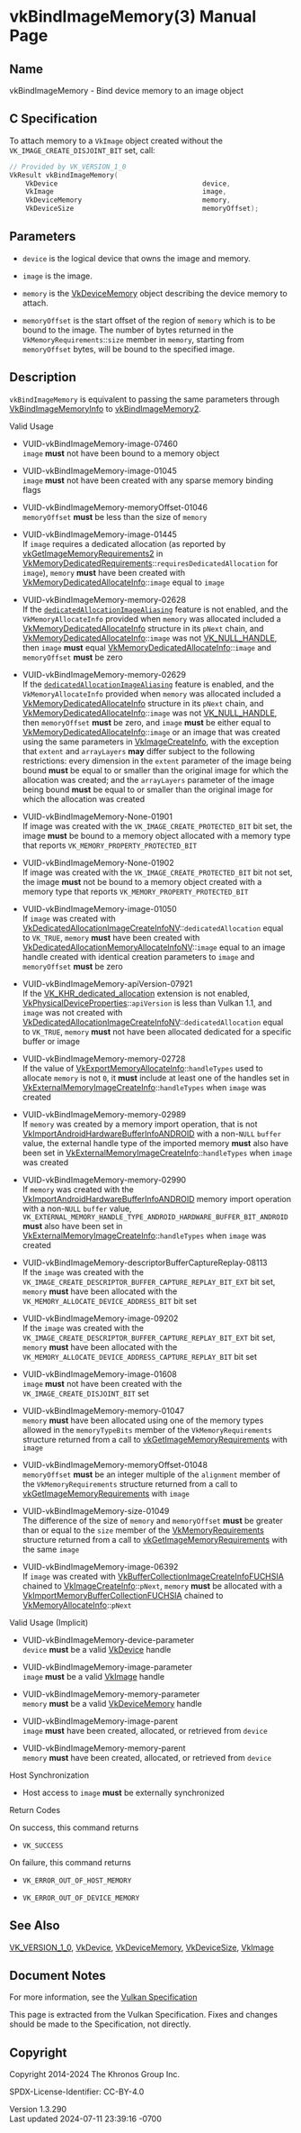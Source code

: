 # vkBindImageMemory(3) Manual Page

## Name

vkBindImageMemory - Bind device memory to an image object



## <a href="#_c_specification" class="anchor"></a>C Specification

To attach memory to a `VkImage` object created without the
`VK_IMAGE_CREATE_DISJOINT_BIT` set, call:

``` c
// Provided by VK_VERSION_1_0
VkResult vkBindImageMemory(
    VkDevice                                    device,
    VkImage                                     image,
    VkDeviceMemory                              memory,
    VkDeviceSize                                memoryOffset);
```

## <a href="#_parameters" class="anchor"></a>Parameters

- `device` is the logical device that owns the image and memory.

- `image` is the image.

- `memory` is the [VkDeviceMemory](https://registry.khronos.org/vulkan/specs/1.3-extensions/man/html/VkDeviceMemory.html) object
  describing the device memory to attach.

- `memoryOffset` is the start offset of the region of `memory` which is
  to be bound to the image. The number of bytes returned in the
  `VkMemoryRequirements`::`size` member in `memory`, starting from
  `memoryOffset` bytes, will be bound to the specified image.

## <a href="#_description" class="anchor"></a>Description

`vkBindImageMemory` is equivalent to passing the same parameters through
[VkBindImageMemoryInfo](https://registry.khronos.org/vulkan/specs/1.3-extensions/man/html/VkBindImageMemoryInfo.html) to
[vkBindImageMemory2](https://registry.khronos.org/vulkan/specs/1.3-extensions/man/html/vkBindImageMemory2.html).

Valid Usage

- <a href="#VUID-vkBindImageMemory-image-07460"
  id="VUID-vkBindImageMemory-image-07460"></a>
  VUID-vkBindImageMemory-image-07460  
  `image` **must** not have been bound to a memory object

- <a href="#VUID-vkBindImageMemory-image-01045"
  id="VUID-vkBindImageMemory-image-01045"></a>
  VUID-vkBindImageMemory-image-01045  
  `image` **must** not have been created with any sparse memory binding
  flags

- <a href="#VUID-vkBindImageMemory-memoryOffset-01046"
  id="VUID-vkBindImageMemory-memoryOffset-01046"></a>
  VUID-vkBindImageMemory-memoryOffset-01046  
  `memoryOffset` **must** be less than the size of `memory`

- <a href="#VUID-vkBindImageMemory-image-01445"
  id="VUID-vkBindImageMemory-image-01445"></a>
  VUID-vkBindImageMemory-image-01445  
  If `image` requires a dedicated allocation (as reported by
  [vkGetImageMemoryRequirements2](https://registry.khronos.org/vulkan/specs/1.3-extensions/man/html/vkGetImageMemoryRequirements2.html) in
  [VkMemoryDedicatedRequirements](https://registry.khronos.org/vulkan/specs/1.3-extensions/man/html/VkMemoryDedicatedRequirements.html)::`requiresDedicatedAllocation`
  for `image`), `memory` **must** have been created with
  [VkMemoryDedicatedAllocateInfo](https://registry.khronos.org/vulkan/specs/1.3-extensions/man/html/VkMemoryDedicatedAllocateInfo.html)::`image`
  equal to `image`

- <a href="#VUID-vkBindImageMemory-memory-02628"
  id="VUID-vkBindImageMemory-memory-02628"></a>
  VUID-vkBindImageMemory-memory-02628  
  If the
  [`dedicatedAllocationImageAliasing`](#features-dedicatedAllocationImageAliasing)
  feature is not enabled, and the `VkMemoryAllocateInfo` provided when
  `memory` was allocated included a
  [VkMemoryDedicatedAllocateInfo](https://registry.khronos.org/vulkan/specs/1.3-extensions/man/html/VkMemoryDedicatedAllocateInfo.html)
  structure in its `pNext` chain, and
  [VkMemoryDedicatedAllocateInfo](https://registry.khronos.org/vulkan/specs/1.3-extensions/man/html/VkMemoryDedicatedAllocateInfo.html)::`image`
  was not [VK_NULL_HANDLE](https://registry.khronos.org/vulkan/specs/1.3-extensions/man/html/VK_NULL_HANDLE.html), then `image` **must**
  equal
  [VkMemoryDedicatedAllocateInfo](https://registry.khronos.org/vulkan/specs/1.3-extensions/man/html/VkMemoryDedicatedAllocateInfo.html)::`image`
  and `memoryOffset` **must** be zero

- <a href="#VUID-vkBindImageMemory-memory-02629"
  id="VUID-vkBindImageMemory-memory-02629"></a>
  VUID-vkBindImageMemory-memory-02629  
  If the
  [`dedicatedAllocationImageAliasing`](#features-dedicatedAllocationImageAliasing)
  feature is enabled, and the `VkMemoryAllocateInfo` provided when
  `memory` was allocated included a
  [VkMemoryDedicatedAllocateInfo](https://registry.khronos.org/vulkan/specs/1.3-extensions/man/html/VkMemoryDedicatedAllocateInfo.html)
  structure in its `pNext` chain, and
  [VkMemoryDedicatedAllocateInfo](https://registry.khronos.org/vulkan/specs/1.3-extensions/man/html/VkMemoryDedicatedAllocateInfo.html)::`image`
  was not [VK_NULL_HANDLE](https://registry.khronos.org/vulkan/specs/1.3-extensions/man/html/VK_NULL_HANDLE.html), then `memoryOffset`
  **must** be zero, and `image` **must** be either equal to
  [VkMemoryDedicatedAllocateInfo](https://registry.khronos.org/vulkan/specs/1.3-extensions/man/html/VkMemoryDedicatedAllocateInfo.html)::`image`
  or an image that was created using the same parameters in
  [VkImageCreateInfo](https://registry.khronos.org/vulkan/specs/1.3-extensions/man/html/VkImageCreateInfo.html), with the exception that
  `extent` and `arrayLayers` **may** differ subject to the following
  restrictions: every dimension in the `extent` parameter of the image
  being bound **must** be equal to or smaller than the original image
  for which the allocation was created; and the `arrayLayers` parameter
  of the image being bound **must** be equal to or smaller than the
  original image for which the allocation was created

- <a href="#VUID-vkBindImageMemory-None-01901"
  id="VUID-vkBindImageMemory-None-01901"></a>
  VUID-vkBindImageMemory-None-01901  
  If image was created with the `VK_IMAGE_CREATE_PROTECTED_BIT` bit set,
  the image **must** be bound to a memory object allocated with a memory
  type that reports `VK_MEMORY_PROPERTY_PROTECTED_BIT`

- <a href="#VUID-vkBindImageMemory-None-01902"
  id="VUID-vkBindImageMemory-None-01902"></a>
  VUID-vkBindImageMemory-None-01902  
  If image was created with the `VK_IMAGE_CREATE_PROTECTED_BIT` bit not
  set, the image **must** not be bound to a memory object created with a
  memory type that reports `VK_MEMORY_PROPERTY_PROTECTED_BIT`

- <a href="#VUID-vkBindImageMemory-image-01050"
  id="VUID-vkBindImageMemory-image-01050"></a>
  VUID-vkBindImageMemory-image-01050  
  If `image` was created with
  [VkDedicatedAllocationImageCreateInfoNV](https://registry.khronos.org/vulkan/specs/1.3-extensions/man/html/VkDedicatedAllocationImageCreateInfoNV.html)::`dedicatedAllocation`
  equal to `VK_TRUE`, `memory` **must** have been created with
  [VkDedicatedAllocationMemoryAllocateInfoNV](https://registry.khronos.org/vulkan/specs/1.3-extensions/man/html/VkDedicatedAllocationMemoryAllocateInfoNV.html)::`image`
  equal to an image handle created with identical creation parameters to
  `image` and `memoryOffset` **must** be zero

- <a href="#VUID-vkBindImageMemory-apiVersion-07921"
  id="VUID-vkBindImageMemory-apiVersion-07921"></a>
  VUID-vkBindImageMemory-apiVersion-07921  
  If the [VK_KHR_dedicated_allocation](https://registry.khronos.org/vulkan/specs/1.3-extensions/man/html/VK_KHR_dedicated_allocation.html)
  extension is not enabled,
  [VkPhysicalDeviceProperties](https://registry.khronos.org/vulkan/specs/1.3-extensions/man/html/VkPhysicalDeviceProperties.html)::`apiVersion`
  is less than Vulkan 1.1, and `image` was not created with
  [VkDedicatedAllocationImageCreateInfoNV](https://registry.khronos.org/vulkan/specs/1.3-extensions/man/html/VkDedicatedAllocationImageCreateInfoNV.html)::`dedicatedAllocation`
  equal to `VK_TRUE`, `memory` **must** not have been allocated
  dedicated for a specific buffer or image

- <a href="#VUID-vkBindImageMemory-memory-02728"
  id="VUID-vkBindImageMemory-memory-02728"></a>
  VUID-vkBindImageMemory-memory-02728  
  If the value of
  [VkExportMemoryAllocateInfo](https://registry.khronos.org/vulkan/specs/1.3-extensions/man/html/VkExportMemoryAllocateInfo.html)::`handleTypes`
  used to allocate `memory` is not `0`, it **must** include at least one
  of the handles set in
  [VkExternalMemoryImageCreateInfo](https://registry.khronos.org/vulkan/specs/1.3-extensions/man/html/VkExternalMemoryImageCreateInfo.html)::`handleTypes`
  when `image` was created

- <a href="#VUID-vkBindImageMemory-memory-02989"
  id="VUID-vkBindImageMemory-memory-02989"></a>
  VUID-vkBindImageMemory-memory-02989  
  If `memory` was created by a memory import operation, that is not
  [VkImportAndroidHardwareBufferInfoANDROID](https://registry.khronos.org/vulkan/specs/1.3-extensions/man/html/VkImportAndroidHardwareBufferInfoANDROID.html)
  with a non-`NULL` `buffer` value, the external handle type of the
  imported memory **must** also have been set in
  [VkExternalMemoryImageCreateInfo](https://registry.khronos.org/vulkan/specs/1.3-extensions/man/html/VkExternalMemoryImageCreateInfo.html)::`handleTypes`
  when `image` was created

- <a href="#VUID-vkBindImageMemory-memory-02990"
  id="VUID-vkBindImageMemory-memory-02990"></a>
  VUID-vkBindImageMemory-memory-02990  
  If `memory` was created with the
  [VkImportAndroidHardwareBufferInfoANDROID](https://registry.khronos.org/vulkan/specs/1.3-extensions/man/html/VkImportAndroidHardwareBufferInfoANDROID.html)
  memory import operation with a non-`NULL` `buffer` value,
  `VK_EXTERNAL_MEMORY_HANDLE_TYPE_ANDROID_HARDWARE_BUFFER_BIT_ANDROID`
  **must** also have been set in
  [VkExternalMemoryImageCreateInfo](https://registry.khronos.org/vulkan/specs/1.3-extensions/man/html/VkExternalMemoryImageCreateInfo.html)::`handleTypes`
  when `image` was created

- <a href="#VUID-vkBindImageMemory-descriptorBufferCaptureReplay-08113"
  id="VUID-vkBindImageMemory-descriptorBufferCaptureReplay-08113"></a>
  VUID-vkBindImageMemory-descriptorBufferCaptureReplay-08113  
  If the `image` was created with the
  `VK_IMAGE_CREATE_DESCRIPTOR_BUFFER_CAPTURE_REPLAY_BIT_EXT` bit set,
  `memory` **must** have been allocated with the
  `VK_MEMORY_ALLOCATE_DEVICE_ADDRESS_BIT` bit set

- <a href="#VUID-vkBindImageMemory-image-09202"
  id="VUID-vkBindImageMemory-image-09202"></a>
  VUID-vkBindImageMemory-image-09202  
  If the `image` was created with the
  `VK_IMAGE_CREATE_DESCRIPTOR_BUFFER_CAPTURE_REPLAY_BIT_EXT` bit set,
  `memory` **must** have been allocated with the
  `VK_MEMORY_ALLOCATE_DEVICE_ADDRESS_CAPTURE_REPLAY_BIT` bit set

- <a href="#VUID-vkBindImageMemory-image-01608"
  id="VUID-vkBindImageMemory-image-01608"></a>
  VUID-vkBindImageMemory-image-01608  
  `image` **must** not have been created with the
  `VK_IMAGE_CREATE_DISJOINT_BIT` set

- <a href="#VUID-vkBindImageMemory-memory-01047"
  id="VUID-vkBindImageMemory-memory-01047"></a>
  VUID-vkBindImageMemory-memory-01047  
  `memory` **must** have been allocated using one of the memory types
  allowed in the `memoryTypeBits` member of the `VkMemoryRequirements`
  structure returned from a call to
  [vkGetImageMemoryRequirements](https://registry.khronos.org/vulkan/specs/1.3-extensions/man/html/vkGetImageMemoryRequirements.html) with
  `image`

- <a href="#VUID-vkBindImageMemory-memoryOffset-01048"
  id="VUID-vkBindImageMemory-memoryOffset-01048"></a>
  VUID-vkBindImageMemory-memoryOffset-01048  
  `memoryOffset` **must** be an integer multiple of the `alignment`
  member of the `VkMemoryRequirements` structure returned from a call to
  [vkGetImageMemoryRequirements](https://registry.khronos.org/vulkan/specs/1.3-extensions/man/html/vkGetImageMemoryRequirements.html) with
  `image`

- <a href="#VUID-vkBindImageMemory-size-01049"
  id="VUID-vkBindImageMemory-size-01049"></a>
  VUID-vkBindImageMemory-size-01049  
  The difference of the size of `memory` and `memoryOffset` **must** be
  greater than or equal to the `size` member of the
  [VkMemoryRequirements](https://registry.khronos.org/vulkan/specs/1.3-extensions/man/html/VkMemoryRequirements.html) structure returned
  from a call to
  [vkGetImageMemoryRequirements](https://registry.khronos.org/vulkan/specs/1.3-extensions/man/html/vkGetImageMemoryRequirements.html) with
  the same `image`

- <a href="#VUID-vkBindImageMemory-image-06392"
  id="VUID-vkBindImageMemory-image-06392"></a>
  VUID-vkBindImageMemory-image-06392  
  If `image` was created with
  [VkBufferCollectionImageCreateInfoFUCHSIA](https://registry.khronos.org/vulkan/specs/1.3-extensions/man/html/VkBufferCollectionImageCreateInfoFUCHSIA.html)
  chained to [VkImageCreateInfo](https://registry.khronos.org/vulkan/specs/1.3-extensions/man/html/VkImageCreateInfo.html)::`pNext`,
  `memory` **must** be allocated with a
  [VkImportMemoryBufferCollectionFUCHSIA](https://registry.khronos.org/vulkan/specs/1.3-extensions/man/html/VkImportMemoryBufferCollectionFUCHSIA.html)
  chained to [VkMemoryAllocateInfo](https://registry.khronos.org/vulkan/specs/1.3-extensions/man/html/VkMemoryAllocateInfo.html)::`pNext`

Valid Usage (Implicit)

- <a href="#VUID-vkBindImageMemory-device-parameter"
  id="VUID-vkBindImageMemory-device-parameter"></a>
  VUID-vkBindImageMemory-device-parameter  
  `device` **must** be a valid [VkDevice](https://registry.khronos.org/vulkan/specs/1.3-extensions/man/html/VkDevice.html) handle

- <a href="#VUID-vkBindImageMemory-image-parameter"
  id="VUID-vkBindImageMemory-image-parameter"></a>
  VUID-vkBindImageMemory-image-parameter  
  `image` **must** be a valid [VkImage](https://registry.khronos.org/vulkan/specs/1.3-extensions/man/html/VkImage.html) handle

- <a href="#VUID-vkBindImageMemory-memory-parameter"
  id="VUID-vkBindImageMemory-memory-parameter"></a>
  VUID-vkBindImageMemory-memory-parameter  
  `memory` **must** be a valid [VkDeviceMemory](https://registry.khronos.org/vulkan/specs/1.3-extensions/man/html/VkDeviceMemory.html)
  handle

- <a href="#VUID-vkBindImageMemory-image-parent"
  id="VUID-vkBindImageMemory-image-parent"></a>
  VUID-vkBindImageMemory-image-parent  
  `image` **must** have been created, allocated, or retrieved from
  `device`

- <a href="#VUID-vkBindImageMemory-memory-parent"
  id="VUID-vkBindImageMemory-memory-parent"></a>
  VUID-vkBindImageMemory-memory-parent  
  `memory` **must** have been created, allocated, or retrieved from
  `device`

Host Synchronization

- Host access to `image` **must** be externally synchronized

Return Codes

On success, this command returns  
- `VK_SUCCESS`

On failure, this command returns  
- `VK_ERROR_OUT_OF_HOST_MEMORY`

- `VK_ERROR_OUT_OF_DEVICE_MEMORY`

## <a href="#_see_also" class="anchor"></a>See Also

[VK_VERSION_1_0](https://registry.khronos.org/vulkan/specs/1.3-extensions/man/html/VK_VERSION_1_0.html), [VkDevice](https://registry.khronos.org/vulkan/specs/1.3-extensions/man/html/VkDevice.html),
[VkDeviceMemory](https://registry.khronos.org/vulkan/specs/1.3-extensions/man/html/VkDeviceMemory.html),
[VkDeviceSize](https://registry.khronos.org/vulkan/specs/1.3-extensions/man/html/VkDeviceSize.html), [VkImage](https://registry.khronos.org/vulkan/specs/1.3-extensions/man/html/VkImage.html)

## <a href="#_document_notes" class="anchor"></a>Document Notes

For more information, see the <a
href="https://registry.khronos.org/vulkan/specs/1.3-extensions/html/vkspec.html#vkBindImageMemory"
target="_blank" rel="noopener">Vulkan Specification</a>

This page is extracted from the Vulkan Specification. Fixes and changes
should be made to the Specification, not directly.

## <a href="#_copyright" class="anchor"></a>Copyright

Copyright 2014-2024 The Khronos Group Inc.

SPDX-License-Identifier: CC-BY-4.0

Version 1.3.290  
Last updated 2024-07-11 23:39:16 -0700
